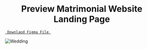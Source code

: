 <h1 align="center">Preview Matrimonial Website Landing Page</h1>

<a align ="center" href="https://www.figma.com/file/PHdJrlQUOCBvhLRdOR5OqM/Untitled?node-id=0%3A1"> `  Downlaod Figma File  `</a>





![Wedding](https://user-images.githubusercontent.com/85581658/150064564-6e4e8106-22ea-4631-9ba6-943e03072cb3.jpg)
